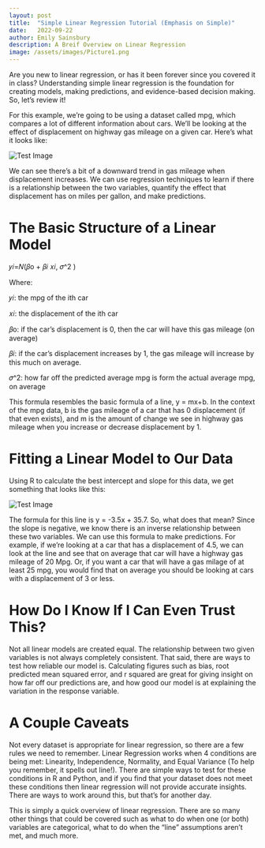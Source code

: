 ```yaml
---
layout: post
title:  "Simple Linear Regression Tutorial (Emphasis on Simple)"
date:   2022-09-22
author: Emily Sainsbury
description: A Breif Overview on Linear Regression
image: /assets/images/Picture1.png
---
```



Are you new to linear regression, or has it been forever since you covered it in class? Understanding simple linear regression is the foundation for creating models, making predictions, and evidence-based decision making. So, let’s review it!

For this example, we’re going to be using a dataset called mpg, which compares a lot of different information about cars. We’ll be looking at the effect of displacement on highway gas mileage on a given car. Here’s what it looks like:

![Test Image](https://raw.githubusercontent.com/emilysainsbury/stat386-projects/main/assets/images/Picture2.png)

We can see there’s a bit of a downward trend in gas mileage when displacement increases. We can use regression techniques to learn if there is a relationship between the two variables, quantify the effect that displacement has on miles per gallon, and make predictions. 

# The Basic Structure of a Linear Model

𝑦𝑖=𝑁(𝛽o + 𝛽𝑖 𝑥𝑖, 𝜎^2 )

Where:

𝑦𝑖: the mpg of the ith car

𝑥𝑖: the displacement of the ith car

𝛽o: if the car’s displacement is 0, then the car will have this gas mileage (on average)

𝛽𝑖: if the car’s displacement increases by 1, the gas mileage will increase by this much on average.

𝜎^2: how far off the predicted average mpg is form the actual average mpg, on average

This formula resembles the basic formula of a line, y = mx+b. In the context of the mpg data, b is the gas mileage of a car that has 0 displacement (if that even exists), and m is the amount of change we see in highway gas mileage when you increase or decrease displacement by 1.  

# Fitting a Linear Model to Our Data

Using R to calculate the best intercept and slope for this data, we get something that looks like this: 


![Test Image](https://raw.githubusercontent.com/emilysainsbury/stat386-projects/main/assets/images/Picture3.png)


The formula for this line is y = -3.5x + 35.7. So, what does that mean? Since the slope is negative, we know there is an inverse relationship between these two variables. We can use this formula to make predictions. For example, if we’re looking at a car that has a displacement of 4.5, we can look at the line and see that on average that car will have a highway gas mileage of 20 Mpg. Or, if you want a car that will have a gas milage of at least 25 mpg, you would find that on average you should be looking at cars with a displacement of 3 or less. 

# How Do I Know If I Can Even Trust This?

Not all linear models are created equal. The relationship between two given variables is not always completely consistent. That said, there are ways to test how reliable our model is. Calculating figures such as bias, root predicted mean squared error, and r squared are great for giving insight on how far off our predictions are, and how good our model is at explaining the variation in the response variable. 

# A Couple Caveats

Not every dataset is appropriate for linear regression, so there are a few rules we need to remember. Linear Regression works when 4 conditions are being met: Linearity, Independence, Normality, and Equal Variance (To help you remember, it spells out line!). There are simple ways to test for these conditions in R and Python, and if you find that your dataset does not meet these conditions then linear regression will not provide accurate insights. There are ways to work around this, but that’s for another day. 

This is simply a quick overview of linear regression. There are so many other things that could be covered such as what to do when one (or both) variables are categorical, what to do when the “line” assumptions aren’t met, and much more. 



